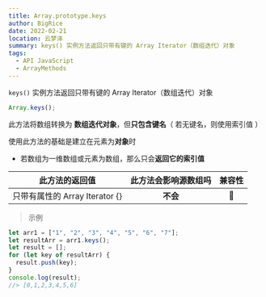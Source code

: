 ```yaml
---
title: Array.prototype.keys
author: BigRice
date: 2022-02-21
location: 云梦泽
summary: keys() 实例方法返回只带有键的 Array Iterator（数组迭代）对象
tags:
  - API JavaScript
  - ArrayMethods
---
```


`keys()` 实例方法返回只带有键的 Array Iterator（数组迭代）对象

```js
Array.keys();
```

此方法将数组转换为 **数组迭代对象**，但**只包含键名**（ 若无键名，则使用索引值 ）

使用此方法的基础是建立在元素为**对象**时

- 若数组为一维数组或元素为数组，那么只会**返回它的索引值**

|         此方法的返回值         | 此方法会影响源数组吗 | 兼容性 |
| :----------------------------: | :------------------: | :----: |
| 只带有属性的 Array Iterator {} |       **不会**       |   🔴   |

> 示例

```js
let arr1 = ["1", "2", "3", "4", "5", "6", "7"];
let resultArr = arr1.keys();
let result = [];
for (let key of resultArr) {
  result.push(key);
}
console.log(result);
//> [0,1,2,3,4,5,6]
```
